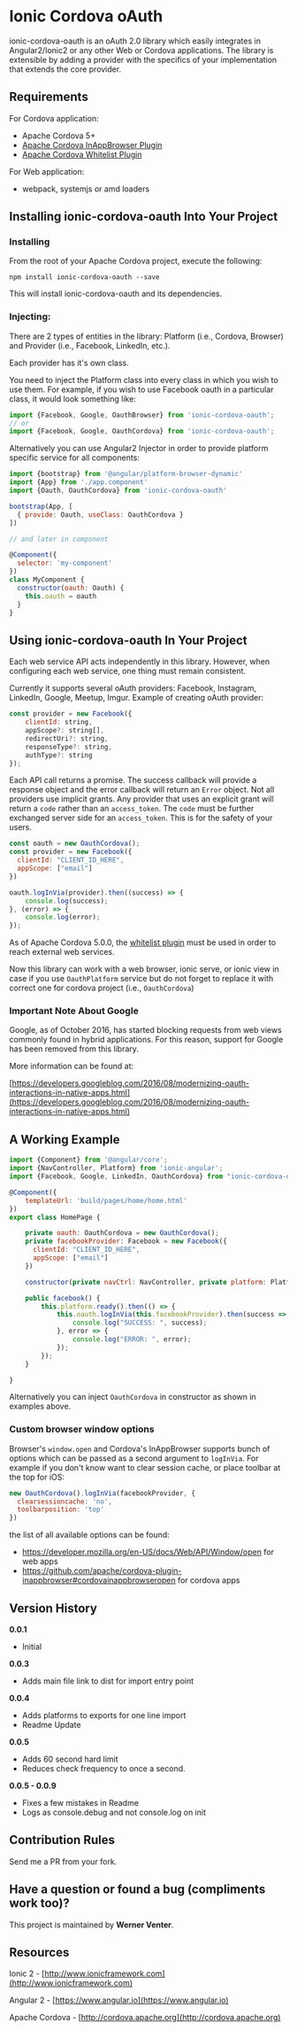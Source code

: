 # Ionic Cordova oAuth

ionic-cordova-oauth is an oAuth 2.0 library which easily integrates in Angular2/Ionic2 or any other Web or Cordova applications. The library is extensible by adding a provider with the specifics of your implementation that extends the core provider.  


## Requirements

For Cordova application:
* Apache Cordova 5+
* [Apache Cordova InAppBrowser Plugin](http://cordova.apache.org/docs/en/3.0.0/cordova_inappbrowser_inappbrowser.md.html)
* [Apache Cordova Whitelist Plugin](https://github.com/apache/cordova-plugin-whitelist)

For Web application:
* webpack, systemjs or amd loaders


## Installing ionic-cordova-oauth Into Your Project

### Installing

From the root of your Apache Cordova project, execute the following:

```
npm install ionic-cordova-oauth --save
```

This will install ionic-cordova-oauth and its dependencies.

### Injecting:

There are 2 types of entities in the library: Platform (i.e., Cordova, Browser) and Provider (i.e., Facebook, LinkedIn, etc.). 

Each provider has it's own class.

You need to inject the Platform class into every class in which you wish to use them. For example, if you wish to use Facebook oauth in a particular class, it would look something like:

```javascript
import {Facebook, Google, OauthBrowser} from 'ionic-cordova-oauth';
// or
import {Facebook, Google, OauthCordova} from 'ionic-cordova-oauth';
```

Alternatively you can use Angular2 Injector in order to provide platform specific service for all components:
```js
import {bootstrap} from '@angular/platform-browser-dynamic'
import {App} from './app.component'
import {Oauth, OauthCordova} from 'ionic-cordova-oauth'

bootstrap(App, [
  { provide: Oauth, useClass: OauthCordova }
])

// and later in component

@Component({
  selector: 'my-component'
})
class MyComponent {
  constructor(oauth: Oauth) {
    this.oauth = oauth
  }
}
```


## Using ionic-cordova-oauth In Your Project

Each web service API acts independently in this library.  However, when configuring each web service, one thing must remain consistent.

Currently it supports several oAuth providers: Facebook, Instagram, LinkedIn, Google, Meetup, Imgur. Example of creating oAuth provider:

```js
const provider = new Facebook({
    clientId: string,
    appScope?: string[],
    redirectUri?: string,
    responseType?: string,
    authType?: string
});
```

Each API call returns a promise.  The success callback will provide a response object and the error callback will return an `Error` object.  Not all providers use implicit grants.  Any provider that uses an explicit grant will return a `code` rather than an `access_token`.  The `code` must be
further exchanged server side for an `access_token`.  This is for the safety of your users.

```js
const oauth = new OauthCordova();
const provider = new Facebook({
  clientId: "CLIENT_ID_HERE",
  appScope: ["email"]
})

oauth.logInVia(provider).then((success) => {
    console.log(success);
}, (error) => {
    console.log(error);
});
```

As of Apache Cordova 5.0.0, the [whitelist plugin](https://blog.nraboy.com/2015/05/whitelist-external-resources-for-use-in-ionic-framework/) must be used in order to reach external web services.

Now this library can work with a web browser, ionic serve, or ionic view in case if you use `OauthPlatform` service but do not forget to replace it with correct one for cordova project (i.e., `OauthCordova`)

### Important Note About Google

Google, as of October 2016, has started blocking requests from web views commonly found in hybrid applications. For this reason, support for Google has been removed from this library.

More information can be found at:

[https://developers.googleblog.com/2016/08/modernizing-oauth-interactions-in-native-apps.html](https://developers.googleblog.com/2016/08/modernizing-oauth-interactions-in-native-apps.html)

## A Working Example

```javascript
import {Component} from '@angular/core';
import {NavController, Platform} from 'ionic-angular';
import {Facebook, Google, LinkedIn, OauthCordova} from "ionic-cordova-oauth";

@Component({
    templateUrl: 'build/pages/home/home.html'
})
export class HomePage {

    private oauth: OauthCordova = new OauthCordova();
    private facebookProvider: Facebook = new Facebook({
      clientId: "CLIENT_ID_HERE",
      appScope: ["email"]
    })

    constructor(private navCtrl: NavController, private platform: Platform) { }

    public facebook() {
        this.platform.ready().then(() => {
            this.oauth.logInVia(this.facebookProvider).then(success => {
                console.log("SUCCESS: ", success);
            }, error => {
                console.log("ERROR: ", error);
            });
        });
    }

}
```
Alternatively you can inject `OauthCordova` in constructor as shown in examples above.

### Custom browser window options

Browser's `window.open` and Cordova's InAppBrowser supports bunch of options which can be passed as a second argument to `logInVia`. For example if you don't know want to clear session cache, or place toolbar at the top for iOS:
```js
new OauthCordova().logInVia(facebookProvider, {
  clearsessioncache: 'no',
  toolbarposition: 'top'
})
```

the list of all available options can be found:
* https://developer.mozilla.org/en-US/docs/Web/API/Window/open for web apps
* https://github.com/apache/cordova-plugin-inappbrowser#cordovainappbrowseropen for cordova apps


## Version History

**0.0.1** 
- Initial 

**0.0.3** 
- Adds main file link to dist for import entry point

**0.0.4** 
- Adds platforms to exports for one line import
- Readme Update

**0.0.5** 
- Adds 60 second hard limit
- Reduces check frequency to once a second.

**0.0.5 - 0.0.9**
- Fixes a few mistakes in Readme
- Logs as console.debug and not console.log on init

## Contribution Rules

Send me a PR from your fork. 


## Have a question or found a bug (compliments work too)?

This project is maintained by **Werner Venter**.


## Resources

Ionic 2 - [http://www.ionicframework.com](http://www.ionicframework.com)

Angular 2 - [https://www.angular.io](https://www.angular.io)

Apache Cordova - [http://cordova.apache.org](http://cordova.apache.org)
